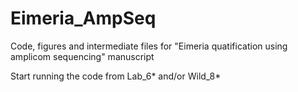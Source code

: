 # Eimeria_AmpSeq
Code, figures and intermediate files for "Eimeria quatification using amplicom sequencing" manuscript

Start running the code from Lab_6* and/or Wild_8*
